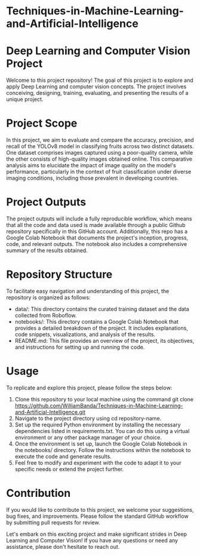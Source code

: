 # Techniques-in-Machine-Learning-and-Artificial-Intelligence

# Deep Learning and Computer Vision Project
Welcome to this project repository! The goal of this project is to explore and apply Deep Learning and computer vision concepts. The project involves conceiving, designing, training, evaluating, and presenting the results of a unique project.

# Project Scope
In this project, we aim to evaluate and compare the accuracy, precision, and recall of the YOLOv8 model in classifying fruits across two distinct datasets. One dataset comprises images captured using a poor-quality camera, while the other consists of high-quality images obtained online. This comparative analysis aims to elucidate the impact of image quality on the model's performance, particularly in the context of fruit classification under diverse imaging conditions, including those prevalent in developing countries.

# Project Outputs
The project outputs will include a fully reproducible workflow, which means that all the code and data used is made available through a public Github repository specifically in this GitHub account. Additionally, this repo has a Google Colab Notebook that documents the project's inception, progress, code, and relevant outputs. The notebook also includes a comprehensive summary of the results obtained.

# Repository Structure
To facilitate easy navigation and understanding of this project, the repository is organized as follows:
- data/: This directory contains the curated training dataset and the data collected from Roboflow.
- notebooks/: This directory contains a Google Colab Notebook that provides a detailed breakdown of the project. It includes explanations, code snippets, visualizations, and analysis of the results.
- README.md: This file provides an overview of the project, its objectives, and instructions for setting up and running the code.

# Usage
To replicate and explore this project, please follow the steps below:
1. Clone this repository to your local machine using the command git clone https://github.com/WilliamBanda/Techniques-in-Machine-Learning-and-Artificial-Intelligence.git
2. Navigate to the project directory using cd repository-name.
3. Set up the required Python environment by installing the necessary dependencies listed in requirements.txt. You can do this using a virtual environment or any other package manager of your choice.
4. Once the environment is set up, launch the Google Colab Notebook in the notebooks/ directory. Follow the instructions within the notebook to execute the code and generate results.
5. Feel free to modify and experiment with the code to adapt it to your specific needs or extend the project further.

# Contribution
If you would like to contribute to this project, we welcome your suggestions, bug fixes, and improvements. Please follow the standard GitHub workflow by submitting pull requests for review.

Let's embark on this exciting project and make significant strides in Deep Learning and Computer Vision! If you have any questions or need any assistance, please don't hesitate to reach out.
